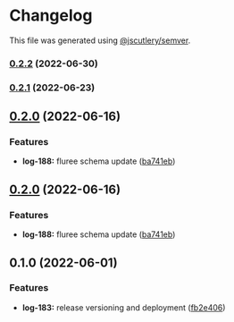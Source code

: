 # Changelog

This file was generated using [@jscutlery/semver](https://github.com/jscutlery/semver).

### [0.2.2](https://github.com/ikigai-github/logosphere/compare/test-data-0.2.1...test-data-0.2.2) (2022-06-30)

### [0.2.1](https://github.com/ikigai-github/logosphere/compare/test-data-0.2.0...test-data-0.2.1) (2022-06-23)

## [0.2.0](https://github.com/ikigai-github/logosphere/compare/test-data-0.1.0...test-data-0.2.0) (2022-06-16)

### Features

- **log-188:** fluree schema update ([ba741eb](https://github.com/ikigai-github/logosphere/commit/ba741eb43e48576ab294d89dad63389d35b8dc42))

## [0.2.0](https://github.com/ikigai-github/logosphere/compare/test-data-0.1.0...test-data-0.2.0) (2022-06-16)

### Features

- **log-188:** fluree schema update ([ba741eb](https://github.com/ikigai-github/logosphere/commit/ba741eb43e48576ab294d89dad63389d35b8dc42))

## 0.1.0 (2022-06-01)

### Features

- **log-183:** release versioning and deployment ([fb2e406](https://github.com/ikigai-github/logosphere/commit/fb2e4060161d0069c13ac8508982c36b3a7bbabb))
